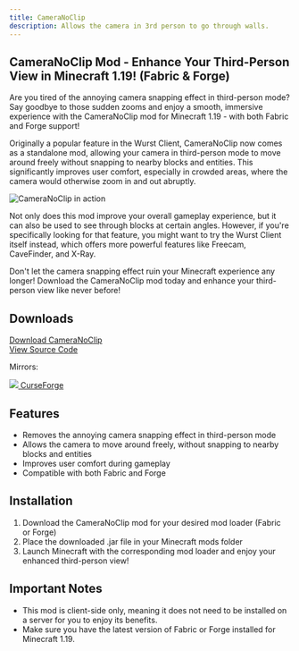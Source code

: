 ```yaml
---
title: CameraNoClip
description: Allows the camera in 3rd person to go through walls.
---
```

## CameraNoClip Mod - Enhance Your Third-Person View in Minecraft 1.19! (Fabric & Forge)

Are you tired of the annoying camera snapping effect in third-person mode? Say goodbye to those sudden zooms and enjoy a smooth, immersive experience with the CameraNoClip mod for Minecraft 1.19 - with both Fabric and Forge support!

Originally a popular feature in the Wurst Client, CameraNoClip now comes as a standalone mod, allowing your camera in third-person mode to move around freely without snapping to nearby blocks and entities. This significantly improves user comfort, especially in crowded areas, where the camera would otherwise zoom in and out abruptly.

![CameraNoClip in action](https://images.wurstclient.net/_media/update/cameranoclip/cameranoclip_1.0_540p.webp)

Not only does this mod improve your overall gameplay experience, but it can also be used to see through blocks at certain angles. However, if you're specifically looking for that feature, you might want to try the Wurst Client itself instead, which offers more powerful features like Freecam, CaveFinder, and X-Ray.

Don't let the camera snapping effect ruin your Minecraft experience any longer! Download the CameraNoClip mod today and enhance your third-person view like never before!

## Downloads
<p>
    <a class="command-button primary shadow" href="download/" style="padding-top: 1rem;padding-bottom: 1rem;">
        <span class="icon mif-download2"></span>
        Download CameraNoClip
    </a>
    <br class="no-pc">
    <a class="command-button shadow bg-green bg-hover-emerald bd-green fg-white" href="https://github.com/Wurst-Imperium/CameraNoClip" style="padding-top: 1rem;padding-bottom: 1rem;">
        <span class="icon mif-lamp"></span>
        View Source Code
    </a>
</p>
<p>Mirrors:</p>
<p>
  <a class="button curseforge" href="https://www.curseforge.com/minecraft/mc-mods/cameranoclip" rel="nofollow" target="_blank">
    <img src="https://images.wurstclient.net/_media/icon/curseforge_white.svg" class="icon">
    CurseForge
  </a>
  <!-- <a class="button modrinth" href="https://modrinth.com/mod/cameranoclip" rel="nofollow" target="_blank">
    <img src="https://images.wurstclient.net/_media/icon/modrinth_white.svg" class="icon">
    Modrinth
  </a> -->
</p>

## Features
- Removes the annoying camera snapping effect in third-person mode
- Allows the camera to move around freely, without snapping to nearby blocks and entities
- Improves user comfort during gameplay
- Compatible with both Fabric and Forge

## Installation
1. Download the CameraNoClip mod for your desired mod loader (Fabric or Forge)
2. Place the downloaded .jar file in your Minecraft mods folder
3. Launch Minecraft with the corresponding mod loader and enjoy your enhanced third-person view!

## Important Notes
- This mod is client-side only, meaning it does not need to be installed on a server for you to enjoy its benefits.
- Make sure you have the latest version of Fabric or Forge installed for Minecraft 1.19.